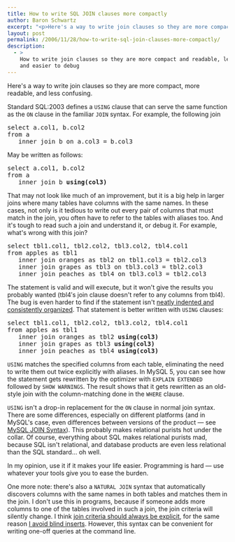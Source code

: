 ```yaml
---
title: How to write SQL JOIN clauses more compactly
author: Baron Schwartz
excerpt: "<p>Here's a way to write join clauses so they are more compact, more readable, and less confusing.</p>"
layout: post
permalink: /2006/11/28/how-to-write-sql-join-clauses-more-compactly/
description:
  - >
    How to write join clauses so they are more compact and readable, less confusing,
    and easier to debug
---
```

Here's a way to write join clauses so they are more compact, more readable, and less confusing.

Standard SQL:2003 defines a `USING` clause that can serve the same function as the `ON` clause in the familiar `JOIN` syntax. For example, the following join

<pre>select a.col1, b.col2
from a
   inner join b on a.col3 = b.col3</pre>

May be written as follows:

<pre>select a.col1, b.col2
from a
   inner join b <strong>using(col3)</strong></pre>

That may not look like much of an improvement, but it is a big help in larger joins where many tables have columns with the same names. In these cases, not only is it tedious to write out every pair of columns that must match in the join, you often have to refer to the tables with aliases too. And it's tough to read such a join and understand it, or debug it. For example, what's wrong with this join?

<pre>select tbl1.col1, tbl2.col2, tbl3.col2, tbl4.col1
from apples as tbl1
   inner join oranges as tbl2 on tbl1.col3 = tbl2.col3
   inner join grapes as tbl3 on tbl3.col3 = tbl2.col3
   inner join peaches as tbl4 on tbl3.col3 = tbl2.col3</pre>

The statement is valid and will execute, but it won't give the results you probably wanted (tbl4&#8242;s join clause doesn't refer to any columns from tbl4). The bug is even harder to find if the statement isn't [neatly indented and consistently organized][1]. That statement is better written with `USING` clauses:

<pre>select tbl1.col1, tbl2.col2, tbl3.col2, tbl4.col1
from apples as tbl1
   inner join oranges as tbl2 <strong>using(col3)</strong>
   inner join grapes as tbl3 <strong>using(col3)</strong>
   inner join peaches as tbl4 <strong>using(col3)</strong></pre>

`USING` matches the specified columns from each table, eliminating the need to write them out twice explicitly with aliases. In MySQL 5, you can see how the statement gets rewritten by the optimizer with `EXPLAIN EXTENDED` followed by `SHOW WARNINGS`. The result shows that it gets rewritten as an old-style join with the column-matching done in the `WHERE` clause.

`USING` isn't a drop-in replacement for the `ON` clause in normal join syntax. There are some differences, especially on different platforms (and in MySQL's case, even differences between versions of the product &#8212; see [MySQL JOIN Syntax][2]). This probably makes relational purists hot under the collar. Of course, everything about SQL makes relational purists mad, because SQL isn't relational, and database products are even less relational than the SQL standard&#8230; oh well.

In my opinion, use it if it makes your life easier. Programming is hard &#8212; use whatever your tools give you to ease the burden.

One more note: there's also a `NATURAL JOIN` syntax that automatically discovers columns with the same names in both tables and matches them in the join. I don't use this in programs, because if someone adds more columns to one of the tables involved in such a join, the join criteria will silently change. I think [join criteria should always be explicit][1], for the same reason [I avoid blind inserts][3]. However, this syntax can be convenient for writing one-off queries at the command line.

 [1]: /blog/2006/04/26/sql-coding-standards/
 [2]: http://dev.mysql.com/doc/refman/4.1/en/join.html
 [3]: /blog/2006/07/07/what-is-a-sql-blind-insert/
